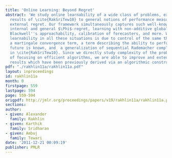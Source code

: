 ```yaml
---
title: 'Online Learning: Beyond Regret'
abstract: 'We study online learnability of a wide class of problems, extending the
  results of \cite{RakSriTew10} to general notions of performance measure well beyond
  external regret. Our framework simultaneously captures such well-known notions as
  internal and general $\Phi$-regret, learning with non-additive global cost functions,
  Blackwell''s approachability, calibration of forecasters, and more. We show that
  learnability in all these situations is due to control of the same three quantities:
  a martingale convergence term, a term describing the ability to perform well if
  future is known, and  a generalization of sequential Rademacher complexity, studied
  in \cite{RakSriTew10}. Since we directly study complexity of the problem instead
  of focusing on efficient algorithms, we are able to improve and extend many known
  results which have been previously derived via an algorithmic construction.'
pdf: "./rakhlin11a/rakhlin11a.pdf"
layout: inproceedings
id: rakhlin11a
month: 0
firstpage: 559
lastpage: 594
page: 559-594
origpdf: http://jmlr.org/proceedings/papers/v19/rakhlin11a/rakhlin11a.pdf
sections: 
author:
- given: Alexander
  family: Rakhlin
- given: Karthik
  family: Sridharan
- given: Ambuj
  family: Tewari
date: '2011-12-21 00:09:19'
publisher: PMLR
---
```

